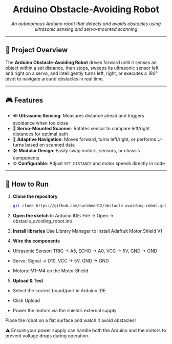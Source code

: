 <h1 align="center">Arduino Obstacle-Avoiding Robot</h1>
<p align="center"><em>An autonomous Arduino robot that detects and avoids obstacles using ultrasonic sensing and servo-mounted scanning</em></p>

---

## 🧩 Project Overview

The **Arduino Obstacle-Avoiding Robot** drives forward until it senses an object within a set distance, then stops, sweeps its ultrasonic sensor left and right on a servo, and intelligently turns left, right, or executes a 180° pivot to navigate around obstacles in real time.

---

## 🎮 Features

- 🔊 **Ultrasonic Sensing**: Measures distance ahead and triggers avoidance when too close  
- 🤖 **Servo-Mounted Scanner**: Rotates sensor to compare left/right distances for optimal path  
- 🔄 **Adaptive Navigation**: Moves forward, turns left/right, or performs U-turns based on scanned data  
- 🛠️ **Modular Design**: Easily swap motors, sensors, or chassis components  
- ⚙️ **Configurable**: Adjust `SET_DISTANCE` and motor speeds directly in code  

---

## 🚀 How to Run

1. **Clone the repository**  
   ```bash
   git clone https://github.com/nurahmed12/obstacle-avoiding-robot.git
2. **Open the sketch**
In Arduino IDE: File → Open → obstacle_avoiding_robot.ino

3. **Install libraries**
Use Library Manager to install Adafruit Motor Shield V1

4. **Wire the components**

- Ultrasonic Sensor: TRIG → A5, ECHO → A0, VCC → 5V, GND → GND

- Servo: Signal → D10, VCC → 5V, GND → GND

- Motors: M1–M4 on the Motor Shield

5. **Upload & Test**

- Select the correct board/port in Arduino IDE

- Click Upload

- Power the motors via the shield’s external supply

Place the robot on a flat surface and watch it avoid obstacles!

⚠️ Ensure your power supply can handle both the Arduino and the motors to prevent voltage drops during operation.
